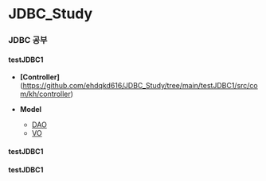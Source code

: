 # JDBC_Study
### JDBC 공부

#### testJDBC1
- **[Controller]**(https://github.com/ehdqkd616/JDBC_Study/tree/main/testJDBC1/src/com/kh/controller)

- **Model**
  - [DAO](https://github.com/ehdqkd616/JDBC_Study/tree/main/testJDBC1/src/com/kh/model/dao)
  - [VO](https://github.com/ehdqkd616/JDBC_Study/tree/main/testJDBC1/src/com/kh/model/vo)
#### testJDBC1 


#### testJDBC1

